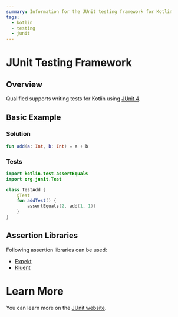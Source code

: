 ```yaml
---
summary: Information for the JUnit testing framework for Kotlin
tags:
  - kotlin
  - testing
  - junit
---
```


# JUnit Testing Framework

## Overview

Qualified supports writing tests for Kotlin using [JUnit 4][1].

## Basic Example

### Solution

```kotlin
fun add(a: Int, b: Int) = a + b
```

### Tests

```kotlin
import kotlin.test.assertEquals
import org.junit.Test

class TestAdd {
    @Test
    fun addTest() {
        assertEquals(2, add(1, 1))
    }
}
```

## Assertion Libraries

Following assertion libraries can be used:

- [Expekt](https://winterbe.github.io/expekt/)
- [Kluent](https://markusamshove.github.io/Kluent/)

# Learn More

You can learn more on the [JUnit website][1].

[1]: https://junit.org/junit4/
